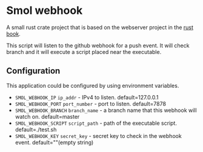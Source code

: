 # Smol webhook

A small rust crate project that is based on the webserver project in the [rust book](https://doc.rust-lang.org/book/ch20-00-final-project-a-web-server.html).

This script will listen to the github webhook for a push event. It will check branch and it will execute a script placed near the executable.


## Configuration

This application could be configured by using environment variables.

* `SMOL_WEBHOOK_IP` `ip_addr` - IPv4 to listen. default=127.0.0.1
* `SMOL_WEBHOOK_PORT` `port_number` - port to listen. default=7878
* `SMOL_WEBHOOK_BRANCH` `branch_name` - a branch name that this webhook will watch on. default=master
* `SMOL_WEBHOOK_SCRIPT` `script_path` - path of the executable script. default=./test.sh
* `SMOL_WEBHOOK_KEY` `secret_key` - secret key to check in the webhook event. default=""(empty string)
